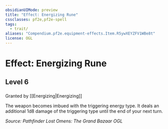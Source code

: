 ```yaml
---
obsidianUIMode: preview
title: "Effect: Energizing Rune"
cssclasses: pf2e,pf2e-spell
tags:
  - trait/
aliases: "Compendium.pf2e.equipment-effects.Item.R5ywXEYZFV1WBe8t"
license: OGL
---
```

# Effect: Energizing Rune
## Level 6
### 






Granted by [[Energizing|Energizing]]

The weapon becomes imbued with the triggering energy type. It deals an additional 1d8 damage of the triggering type until the end of your next turn.

*Source: Pathfinder Lost Omens: The Grand Bazaar*
*OGL*